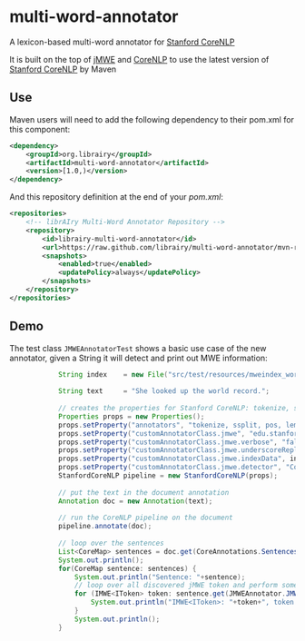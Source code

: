 # multi-word-annotator
A lexicon-based multi-word annotator for [Stanford CoreNLP](https://stanfordnlp.github.io/CoreNLP/) 

It is built on the top of [jMWE](http://projects.csail.mit.edu/jmwe/) and [CoreNLP](https://github.com/toliwa/CoreNLP) to use the latest version of [Stanford CoreNLP](https://stanfordnlp.github.io/CoreNLP/) by Maven 

## Use 

Maven users will need to add the following dependency to their pom.xml for this component:

```xml
<dependency>
    <groupId>org.librairy</groupId>
    <artifactId>multi-word-annotator</artifactId>
    <version>[1.0,)</version>
</dependency>
```

And this repository definition at the end of your *pom.xml*:

 ```xml
 <repositories>
     <!-- librAIry Multi-Word Annotator Repository -->
     <repository>
         <id>librairy-multi-word-annotator</id>
         <url>https://raw.github.com/librairy/multi-word-annotator/mvn-repo/</url>
         <snapshots>
             <enabled>true</enabled>
             <updatePolicy>always</updatePolicy>
         </snapshots>
     </repository>
 </repositories>
 ```

## Demo

The test class `JMWEAnnotatorTest` shows a basic use case of the new annotator, given a String it will detect and print out MWE information:


```java
            String index    = new File("src/test/resources/mweindex_wordnet3.0_Semcor1.6.data").getAbsolutePath();
    
            String text     = "She looked up the world record.";
    
            // creates the properties for Stanford CoreNLP: tokenize, ssplit, pos, lemma, jmwe
            Properties props = new Properties();
            props.setProperty("annotators", "tokenize, ssplit, pos, lemma, jmwe");
            props.setProperty("customAnnotatorClass.jmwe", "edu.stanford.nlp.pipeline.JMWEAnnotator");
            props.setProperty("customAnnotatorClass.jmwe.verbose", "false");
            props.setProperty("customAnnotatorClass.jmwe.underscoreReplacement", "-");
            props.setProperty("customAnnotatorClass.jmwe.indexData", index);
            props.setProperty("customAnnotatorClass.jmwe.detector", "CompositeConsecutiveProperNouns");
            StanfordCoreNLP pipeline = new StanfordCoreNLP(props);
    
            // put the text in the document annotation
            Annotation doc = new Annotation(text);
    
            // run the CoreNLP pipeline on the document
            pipeline.annotate(doc);
    
            // loop over the sentences
            List<CoreMap> sentences = doc.get(CoreAnnotations.SentencesAnnotation.class);
            System.out.println();
            for(CoreMap sentence: sentences) {
                System.out.println("Sentence: "+sentence);
                // loop over all discovered jMWE token and perform some action
                for (IMWE<IToken> token: sentence.get(JMWEAnnotator.JMWEAnnotation.class)) {
                    System.out.println("IMWE<IToken>: "+token+", token.isInflected(): "+token.isInflected()+", token.getForm(): "+token.getForm());
                }
                System.out.println();
            }
```